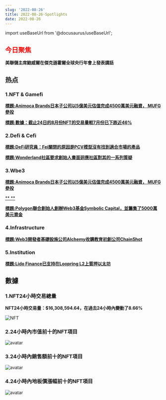 ```yaml
---
slug: '2022-08-26'
title: 2022-08-26-Spotlights
date: 2022-08-26
---
```


import useBaseUrl from '@docusaurus/useBaseUrl';

## <font color='red'>今日聚焦</font>
**美聯儲主席鮑威爾在傑克遜霍爾全球央行年會上發表講話**


## 热点


### 1.NFT & Gamefi

[**標題:Animoca Brands日本子公司以5億美元估值完成4500萬美元融資， MUFG參投**](https://www.animocabrands.com/animoca-brands-japan-raises-usd-45-million-from-mufg-and-animoca-brands-to-grow-web3-business)


[**標題:數據：截止24日的8月份NFT的交易量較7月份已下跌近46%**](https://www.theblock.co/post/165891/nft-marketplace-volumes-fell-further-in-august)



### 2.Defi & Cefi

[**標題:DeFi研究員：Fei關閉的原因是PCV模型沒有找到適合市場的產品**](https://twitter.com/DefiIgnas/status/1560794521977626624)


[**標題:Wonderland社區要求創始人書面迴應社區對其的一系列質疑**](https://www.wonderlandforum.xyz/t/formal-inquiry-of-daniele-sestagalli-main/19282)




### 3.Wbe3

[**標題:Animoca Brands日本子公司以5億美元估值完成4500萬美元融資， MUFG參投**](https://www.animocabrands.com/animoca-brands-japan-raises-usd-45-million-from-mufg-and-animoca-brands-to-grow-web3-business)


[** **](https://techcrunch.com/2022/08/25/crypto-developer-infrastructure-alchemy-acquisition-deal-ma-chainshot-coding-bootcamp/)


[**標題:Polygon聯合創始人創辦Web3基金Symbolic Capital，並籌集了5000萬美元資金**](https://techcrunch.com/2022/08/25/polygon-web3-crypto-nailwal-symbolic-venture-capital-emerging-markets/)




### 4.Infrastructure

[**標題:Web3開發者基礎設施公司Alchemy收購教育初創公司ChainShot**](https://a16zcrypto.com/supporting-public-goods-with-gitcoin-grants/)



### 5.Institution

[**標題:Lido Finance已支持在Loopring L2上質押以太坊**](https://medium.com/@Loopring_L2/lido-staked-eth-on-loopring-l2-d05910a5d748)




## 數據


### 1.NFT24小時交易總量

**NFT24小時交易量：$16,308,594.64，在過去24小時內變動了8.66%**

![NFT](https://www.notion.so/image/https%3A%2F%2Fs3-us-west-2.amazonaws.com%2Fsecure.notion-static.com%2F3648eb96-995c-406c-80ce-3562277c7469%2FUntitled.png?table=block&id=05d1e370-dd73-4263-8ca0-b7f48d4cad16&spaceId=41114628-025a-49e8-b106-29a10cf50898&width=2000&userId=45751792-88bf-4e22-94dd-e59ac363f1e2&cache=v2)



### 2.24小時內市值前十的NFT項目

![avatar](https://www.notion.so/image/https%3A%2F%2Fs3-us-west-2.amazonaws.com%2Fsecure.notion-static.com%2F45a28115-b390-4fde-a28b-2c6b22fd16a2%2FUntitled.png?table=block&id=a1dcb2c2-754b-43f9-8f71-10b16ded45b5&spaceId=41114628-025a-49e8-b106-29a10cf50898&width=2000&userId=45751792-88bf-4e22-94dd-e59ac363f1e2&cache=v2)



### 3.24小時內銷售額前十的NFT項目

![avatar](https://www.notion.so/image/https%3A%2F%2Fs3-us-west-2.amazonaws.com%2Fsecure.notion-static.com%2Fd663a478-31f5-48de-8906-4b6dbd564eb1%2FUntitled.png?table=block&id=7a98a18b-20f4-438f-82e0-9b7e44f637ff&spaceId=41114628-025a-49e8-b106-29a10cf50898&width=2000&userId=45751792-88bf-4e22-94dd-e59ac363f1e2&cache=v2)



### 4.24小時內地板價漲幅前十的NFT項目

![avatar](https://www.notion.so/image/https%3A%2F%2Fs3-us-west-2.amazonaws.com%2Fsecure.notion-static.com%2F575078b1-9acf-48a7-bee6-a67298ed0a4b%2FUntitled.png?table=block&id=ddc5e08c-2d72-426a-bf4b-296a3d828082&spaceId=41114628-025a-49e8-b106-29a10cf50898&width=2000&userId=45751792-88bf-4e22-94dd-e59ac363f1e2&cache=v2)